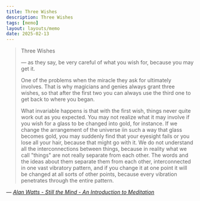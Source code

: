 ```yaml
---
title: Three Wishes
description: Three Wishes
tags: [memo]
layout: layouts/memo
date: 2025-02-13
---
```


> Three Wishes
> 
> ― as they say, be very careful of what you wish for, because you may get it.
> 
> One of the problems when the miracle they ask for ultimately involves. That is why magicians and genies always grant three wishes, so that after the first two you can always use the third one to get back to where you began.
> 
> What invariable happens is that with the first wish, things never quite work out as you expected. You may not realize what it may involve if you wish for a glass to be changed into gold, for instance. If we change the arrangement of the universe iin such a way that glass becomes gold, you may suddenly find that your eyesight fails or you lose all your hair, because that might go with it. We do not understand all the interconnections between things, because in reality what we call "things" are not really separate from each other. The words and the ideas about them separate them from each other, interconnected in one vast vibratory pattern, and if you change it at one point it will be changed at all sorts of other points, because every vibration penetrates through the entire pattern.

― <cite>[Alan Watts - Still the Mind - An Introduction to Meditation](https://newworldlibrary.com/product/still-the-mind)</cite>
